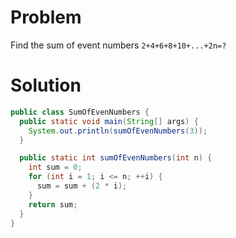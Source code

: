 # Problem

Find the sum of event numbers `2+4+6+8+10+...+2n=?`

# Solution

```java
public class SumOfEvenNumbers {
  public static void main(String[] args) {
    System.out.println(sumOfEvenNumbers(3));
  }

  public static int sumOfEvenNumbers(int n) {
    int sum = 0;
    for (int i = 1; i <= n; ++i) {
      sum = sum + (2 * i);
    }
    return sum;
  }
}
```
